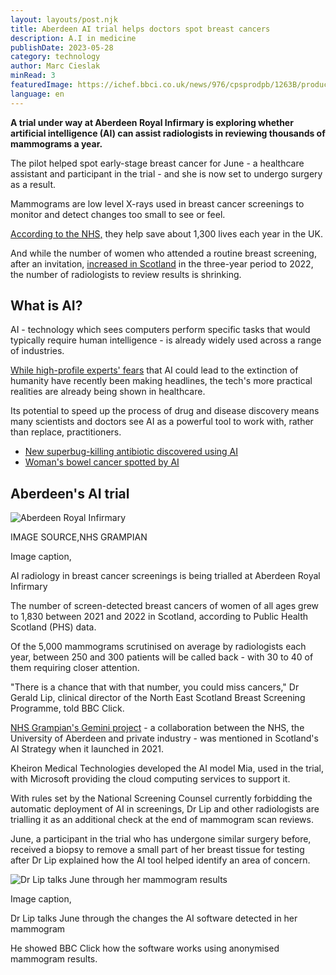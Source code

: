 ```yaml
---
layout: layouts/post.njk
title: Aberdeen AI trial helps doctors spot breast cancers
description: A.I in medicine
publishDate: 2023-05-28
category: technology
author: Marc Cieslak
minRead: 3
featuredImage: https://ichef.bbci.co.uk/news/976/cpsprodpb/1263B/production/_130032357_gettyimages-838190946.jpg.webp
language: en
---
```


<!--StartFragment-->

**A trial under way at Aberdeen Royal Infirmary is exploring whether artificial intelligence (AI) can assist radiologists in reviewing thousands of mammograms a year.**

The pilot helped spot early-stage breast cancer for June - a healthcare assistant and participant in the trial - and she is now set to undergo surgery as a result.

Mammograms are low level X-rays used in breast cancer screenings to monitor and detect changes too small to see or feel.

[According to the NHS,](https://www.nhs.uk/conditions/breast-screening-mammogram/how-to-decide-if-you-want-breast-screening/) they help save about 1,300 lives each year in the UK.

And while the number of women who attended a routine breast screening, after an invitation, [increased in Scotland](https://www.publichealthscotland.scot/publications/scottish-breast-screening-programme-statistics/scottish-breast-screening-programme-statistics-annual-update-to-31-march-2022/) in the three-year period to 2022, the number of radiologists to review results is shrinking.

## What is AI?

AI - technology which sees computers perform specific tasks that would typically require human intelligence - is already widely used across a range of industries.

[While high-profile experts' fears](https://www.bbc.co.uk/news/uk-65746524) that AI could lead to the extinction of humanity have recently been making headlines, the tech's more practical realities are already being shown in healthcare.

Its potential to speed up the process of drug and disease discovery means many scientists and doctors see AI as a powerful tool to work with, rather than replace, practitioners.

-   [New superbug-killing antibiotic discovered using AI](https://www.bbc.co.uk/news/health-65709834)
-   [Woman's bowel cancer spotted by AI](https://www.bbc.co.uk/news/uk-england-tyne-65336477)

## Aberdeen's AI trial

![Aberdeen Royal Infirmary](https://ichef.bbci.co.uk/news/976/cpsprodpb/0661/production/_130033610_ext.aberdeenroyalinfirmary.jpg)

IMAGE SOURCE,NHS GRAMPIAN

Image caption,

AI radiology in breast cancer screenings is being trialled at Aberdeen Royal Infirmary

The number of screen-detected breast cancers of women of all ages grew to 1,830 between 2021 and 2022 in Scotland, according to Public Health Scotland (PHS) data.

Of the 5,000 mammograms scrutinised on average by radiologists each year, between 250 and 300 patients will be called back - with 30 to 40 of them requiring closer attention.

"There is a chance that with that number, you could miss cancers," Dr Gerald Lip, clinical director of the North East Scotland Breast Screening Programme, told BBC Click.

[NHS Grampian's Gemini project](https://www.nhsgrampian.org/about-us/innovation-hub/projects/gemini/) - a collaboration between the NHS, the University of Aberdeen and private industry - was mentioned in Scotland's AI Strategy when it launched in 2021.

Kheiron Medical Technologies developed the AI model Mia, used in the trial, with Microsoft providing the cloud computing services to support it.

With rules set by the National Screening Counsel currently forbidding the automatic deployment of AI in screenings, Dr Lip and other radiologists are trialling it as an additional check at the end of mammogram scan reviews.

June, a participant in the trial who has undergone similar surgery before, received a biopsy to remove a small part of her breast tissue for testing after Dr Lip explained how the AI tool helped identify an area of concern.

![Dr Lip talks June through her mammogram results](https://ichef.bbci.co.uk/news/976/cpsprodpb/A6A7/production/_130036624_screenshot2023-06-08153504.png)

Image caption,

Dr Lip talks June through the changes the AI software detected in her mammogram

He showed BBC Click how the software works using anonymised mammogram results.
